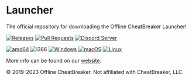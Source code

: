 # Launcher
The official repository for downloading the Offline CheatBreaker Launcher!

[![Releases](https://img.shields.io/github/release/Offline-CheatBreaker/Launcher.svg)](https://github.com/Offline-Cheatbreaker/Launcher/releases)
[![Pull Requests](https://img.shields.io/github/issues-pr/Offline-CheatBreaker/Launcher)](https://github.com/Offline-CheatBreaker/Launcher/pulls)
<a href="https://discord.offlinecheatbreaker.com"><img src="https://discordapp.com/api/guilds/633325309395206156/widget.png?style=shield" alt="Discord Server"></a>

[![amd64](https://img.shields.io/badge/amd64-yes-green.svg)](https://offlinecheatbreaker.com/download/)
![i386](https://img.shields.io/badge/i386-no-red.svg)
[![Windows](https://img.shields.io/badge/Windows-yes-green.svg)](https://offlinecheatbreaker.com/instructions-windows)
[![macOS](https://img.shields.io/badge/macOS-yes-green.svg)](https://offlinecheatbreaker.com/instructions-macos)
[![Linux](https://img.shields.io/badge/Linux-yes-green.svg)](https://offlinecheatbreaker.com/instructions-linux)

More info can be found on our [website](https://offlinecheatbreaker.com).

© 2019-2023 Offline CheatBreaker. Not affiliated with CheatBreaker, LLC.